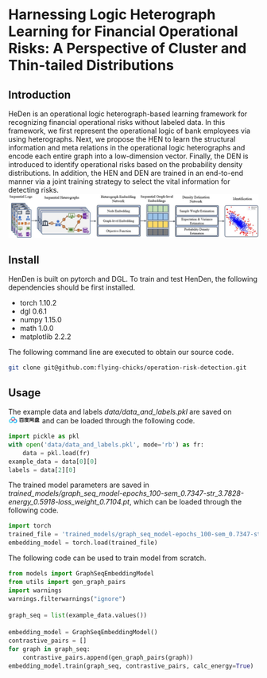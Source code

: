 # Harnessing Logic Heterograph Learning for Financial Operational Risks: A Perspective of Cluster and Thin-tailed Distributions
## Introduction
HeDen is an operational logic heterograph-based learning framework for recognizing financial operational risks without labeled data. In this framework, we first represent the operational logic of bank employees via using heterographs. Next, we propose the HEN to learn the structural information and meta relations in the operational logic heterographs and encode each entire graph into a low-dimension vector. Finally, the DEN is introduced to identify operational risks based on the probability density distributions. In addition, the HEN and DEN are trained in an end-to-end manner via a joint training strategy to select the vital information for detecting risks.
![image](./images/main_framework_10.jpeg)
## Install
HenDen is built on pytorch and DGL. To train and test
HenDen, the following dependencies should be first installed.
+ torch  1.10.2
+ dgl 0.6.1
+ numpy 1.15.0
+ math 1.0.0
+ matplotlib 2.2.2

The following command line are executed to obtain our source code.

```bash
git clone git@github.com:flying-chicks/operation-risk-detection.git
```

## Usage
The example data and labels *data/data_and_labels.pkl* are saved on <a href='https://pan.baidu.com/s/1G8P6IAlVaVINVOQ5iWctyQ?pwd=zov3'><img height="15" src="./images/baidu_icon.jpeg"/></a> 
and can be loaded through the following code.

```python
import pickle as pkl
with open('data/data_and_labels.pkl', mode='rb') as fr:
    data = pkl.load(fr)
example_data = data[0][0]
labels = data[2][0]
```
The trained model parameters are saved in *trained_models/graph_seq_model-epochs_100-sem_0.7347-str_3.7828-energy_0.5918-loss_weight_0.7104.pt*,
which can be loaded through the following code.
```python
import torch
trained_file = 'trained_models/graph_seq_model-epochs_100-sem_0.7347-str_3.7828-energy_0.5918-loss_weight_0.7104.pt'
embedding_model = torch.load(trained_file)
```

The following code can be used to train model from scratch.
```python
from models import GraphSeqEmbeddingModel
from utils import gen_graph_pairs
import warnings
warnings.filterwarnings("ignore")

graph_seq = list(example_data.values())

embedding_model = GraphSeqEmbeddingModel()
contrastive_pairs = []
for graph in graph_seq:
    contrastive_pairs.append(gen_graph_pairs(graph))
embedding_model.train(graph_seq, contrastive_pairs, calc_energy=True)
```

